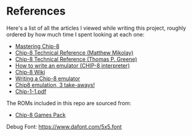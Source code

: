 # References

Here's a list of all the articles I viewed while writing this project, roughly ordered by how much time I spent looking at each one:

- [Mastering Chip-8](http://mattmik.com/files/chip8/mastering/chip8.html)
- [Chip-8 Technical Reference (Matthew Mikolay)](https://github.com/mattmikolay/chip-8/wiki/CHIP%E2%80%908-Technical-Reference)
- [Chip-8 Technical Reference (Thomas P. Greene)](http://devernay.free.fr/hacks/chip8/C8TECH10.HTM)
- [How to write an emulator (CHIP-8 interpreter)](http://www.multigesture.net/articles/how-to-write-an-emulator-chip-8-interpreter/)
- [Chip-8 Wiki](https://en.wikipedia.org/wiki/CHIP-8)
- [Writing a Chip-8 emulator](https://aymanbagabas.com/2018/09/17/chip-8-emulator.html)
- [Chip8 emulation, 3 take-aways!](https://snoozetime.github.io/2018/11/15/chip8.html)
- [Chip-1-1.pdf](http://chip8.sourceforge.net/chip8-1.1.pdf)

The ROMs included in this repo are sourced from:

- [Chip-8 Games Pack](https://www.zophar.net/pdroms/chip8/chip-8-games-pack.html)

Debug Font: https://www.dafont.com/5x5.font
